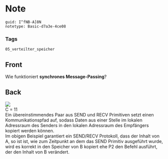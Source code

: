 # Note
```
guid: I^fNB-A]8N
notetype: Basic-d7a3e-4ce08
```

### Tags
```
05_verteilter_speicher
```

## Front
Wie funktioniert <b>synchrones Message-Passing</b>?

## Back
<img src="paste-f8766aaeab35b33ea8c54f64215f9f935fbc9274.jpg">
<div>
  C = 11
</div>
<div>
  Ein übereinstimmendes Paar aus SEND und RECV Primitiven setzt
  einen Kommunikationspfad auf, sodass Daten aus einer Stelle im
  lokalen Adressraum des Senders in den lokalen Adressraum des
  Empfängers kopiert werden können.
</div>
<div>
  Im obigen Beispiel garantiert ein SEND/RECV Protokoll, dass der
  Inhalt von A, so ist ist, wie zum Zeitpunkt an dem das SEND
  Primitiv ausgeführt wurde, wird es korrekt in den Speicher von B
  kopiert ehe P2 den Befehl ausführt, der den Inhalt von B
  verändert.
</div>
